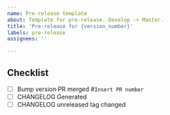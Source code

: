 ```yaml
---
name: Pre-release template
about: Template for pre-release. Develop -> Master.
title: 'Pre-release for {version_number}'
labels: pre-release
assignees: ''

---
```


## Checklist

- [ ] Bump version PR merged #`Insert PR number`
- [ ] CHANGELOG Generated
- [ ] CHANGELOG unreleased tag changed